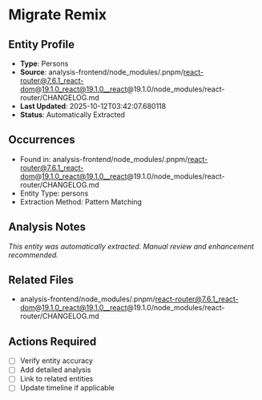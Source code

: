 # Migrate Remix

## Entity Profile
- **Type**: Persons
- **Source**: analysis-frontend/node_modules/.pnpm/react-router@7.6.1_react-dom@19.1.0_react@19.1.0__react@19.1.0/node_modules/react-router/CHANGELOG.md
- **Last Updated**: 2025-10-12T03:42:07.680118
- **Status**: Automatically Extracted

## Occurrences
- Found in: analysis-frontend/node_modules/.pnpm/react-router@7.6.1_react-dom@19.1.0_react@19.1.0__react@19.1.0/node_modules/react-router/CHANGELOG.md
- Entity Type: persons
- Extraction Method: Pattern Matching

## Analysis Notes
*This entity was automatically extracted. Manual review and enhancement recommended.*

## Related Files
- analysis-frontend/node_modules/.pnpm/react-router@7.6.1_react-dom@19.1.0_react@19.1.0__react@19.1.0/node_modules/react-router/CHANGELOG.md

## Actions Required
- [ ] Verify entity accuracy
- [ ] Add detailed analysis
- [ ] Link to related entities
- [ ] Update timeline if applicable
